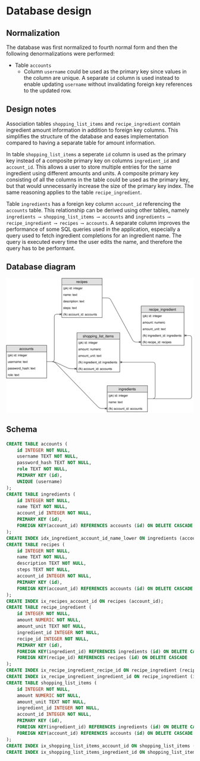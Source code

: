 # Database design

## Normalization
The database was first normalized to fourth normal form and then the following
denormalizations were performed:
- Table `accounts`
  - Column `username` could be used as the primary key since values in the
    column are unique. A separate `id` column is used instead to enable updating
    `username` without invalidating foreign key references to the updated row.

## Design notes
Association tables `shopping_list_items` and `recipe_ingredient` contain
ingredient amount information in addition to foreign key columns. This
simplifies the structure of the database and eases implementation compared to
having a separate table for amount information.

In table `shopping_list_items` a seperate `id` column is used as the primary
key instead of a composite primary key on columns `ingredient_id` and
`account_id`. This allows a user to store multiple entries for the same
ingredient using different amounts and units. A composite primary key consisting
of all the columns in the table could be used as the primary key, but that would
unnecessarily increase the size of the primary key index. The same reasoning
applies to the table `recipe_ingredient`.

Table `ingredients` has a foreign key column `account_id` referencing the
`accounts` table. This relationship can be derived using other tables, namely
`ingredients ⟶ shopping_list_items ⟶ accounts` and `ingredients ⟶
recipe_ingredient ⟶ recipes ⟶ accounts`. A separate column improves the
performance of some SQL queries used in the application, especially a query used
to fetch ingredient completions for an ingredient name. The query is executed
every time the user edits the name, and therefore the query has to be
performant.

## Database diagram
![Database diagram](database-diagram.svg)

## Schema
```sql
CREATE TABLE accounts (
	id INTEGER NOT NULL,
	username TEXT NOT NULL,
	password_hash TEXT NOT NULL,
	role TEXT NOT NULL,
	PRIMARY KEY (id),
	UNIQUE (username)
);
CREATE TABLE ingredients (
	id INTEGER NOT NULL,
	name TEXT NOT NULL,
	account_id INTEGER NOT NULL,
	PRIMARY KEY (id),
	FOREIGN KEY(account_id) REFERENCES accounts (id) ON DELETE CASCADE
);
CREATE INDEX idx_ingredient_account_id_name_lower ON ingredients (account_id, lower(name));
CREATE TABLE recipes (
	id INTEGER NOT NULL,
	name TEXT NOT NULL,
	description TEXT NOT NULL,
	steps TEXT NOT NULL,
	account_id INTEGER NOT NULL,
	PRIMARY KEY (id),
	FOREIGN KEY(account_id) REFERENCES accounts (id) ON DELETE CASCADE
);
CREATE INDEX ix_recipes_account_id ON recipes (account_id);
CREATE TABLE recipe_ingredient (
	id INTEGER NOT NULL,
	amount NUMERIC NOT NULL,
	amount_unit TEXT NOT NULL,
	ingredient_id INTEGER NOT NULL,
	recipe_id INTEGER NOT NULL,
	PRIMARY KEY (id),
	FOREIGN KEY(ingredient_id) REFERENCES ingredients (id) ON DELETE CASCADE,
	FOREIGN KEY(recipe_id) REFERENCES recipes (id) ON DELETE CASCADE
);
CREATE INDEX ix_recipe_ingredient_recipe_id ON recipe_ingredient (recipe_id);
CREATE INDEX ix_recipe_ingredient_ingredient_id ON recipe_ingredient (ingredient_id);
CREATE TABLE shopping_list_items (
	id INTEGER NOT NULL,
	amount NUMERIC NOT NULL,
	amount_unit TEXT NOT NULL,
	ingredient_id INTEGER NOT NULL,
	account_id INTEGER NOT NULL,
	PRIMARY KEY (id),
	FOREIGN KEY(ingredient_id) REFERENCES ingredients (id) ON DELETE CASCADE,
	FOREIGN KEY(account_id) REFERENCES accounts (id) ON DELETE CASCADE
);
CREATE INDEX ix_shopping_list_items_account_id ON shopping_list_items (account_id);
CREATE INDEX ix_shopping_list_items_ingredient_id ON shopping_list_items (ingredient_id);

```
